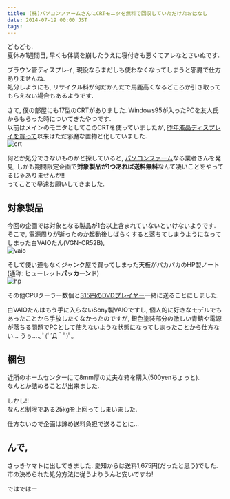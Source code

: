 ```yaml
---
title: (株)パソコンファームさんにCRTモニタを無料で回収していただけたおはなし
date: 2014-07-19 00:00 JST
tags:
---
```


どもども.  
夏休み1週間目, 早くも体調を崩したうえに寝付きも悪くてアレなとさいぬです.

ブラウン管ディスプレイ, 現役ならまだしも使わなくなってしまうと邪魔で仕方ありませんね.  
処分しようにも, リサイクル料が何だかんだで馬鹿高くなるどころか引き取ってもらえない場合もあるようです.

さて, 僕の部屋にも17型のCRTがありました. Windows95が入ったPCを友人氏からもらった時についてきたやつです.  
以前はメインのモニタとしてこのCRTを使っていましたが, [昨年液晶ディスプレイを買って](http://tosainu.wktk.so/view/270)以来はただ邪魔な置物と化していました.  
![crt](https://lh5.googleusercontent.com/-654PjvoAgmI/U8odP8oXChI/AAAAAAAADbQ/l_sTAA1vDRs/s640/IMG_1976.JPG)

何とか処分できないものかと探していると, [パソコンファーム](http://www.highbridge-computer.jp/recycle/)なる業者さんを発見, しかも期間限定企画で**対象製品が1つあれば送料無料**なんて凄いことをやってるじゃありませんか!!  
ってことで早速お願いしてきました.

## 対象製品

今回の企画では対象となる製品が1台以上含まれていないといけないようです.  
そこで, 電源周りが逝ったのか起動後しばらくすると落ちてしまうようになってしまった白VAIOたん(VGN-CR52B),  
![vaio](https://lh3.googleusercontent.com/-cyQjqiOfils/U8odP6plcwI/AAAAAAAADbU/HM09iSLm7q0/s640/IMG_1978.JPG)

そして使い道もなくジャンク屋で買ってしまった天板がパカパカのHP製ノート(通称: ヒューレット**パッカーン**ド)  
![hp](https://lh6.googleusercontent.com/-7RF5FvtbDAk/U8odP1w0NTI/AAAAAAAADbY/t_2UGyFBgpM/s640/IMG_1981.JPG)

その他CPUクーラー数個と[315円のDVDプレイヤー](http://tosainu.wktk.so/view/198)一緒に送ることにしました.

白VAIOたんはもう手に入らないSony製VAIOですし, 個人的に好きなモデルでもあったことから手放したくなかったのですが, 銀色塗装部分の激しい青錆や電源が落ちる問題でPCとして使えないような状態になってしまったことから仕方ない... うぅ....｡ﾟ(ﾟ´Д｀ﾟ)ﾟ｡

## 梱包
近所のホームセンターにて8mm厚の丈夫な箱を購入(500yenちょっと).  
なんとか詰めることが出来ました.

しかし!!  
なんと制限である25kgを上回ってしまいました.

仕方ないので企画は諦め送料負担で送ることに...

## んで,

さっきヤマトに出してきました. 愛知からは送料1,675円(だったと思う)でした.  
市の決められた処分方法に従うよりうんと安いですね!

ではではー
